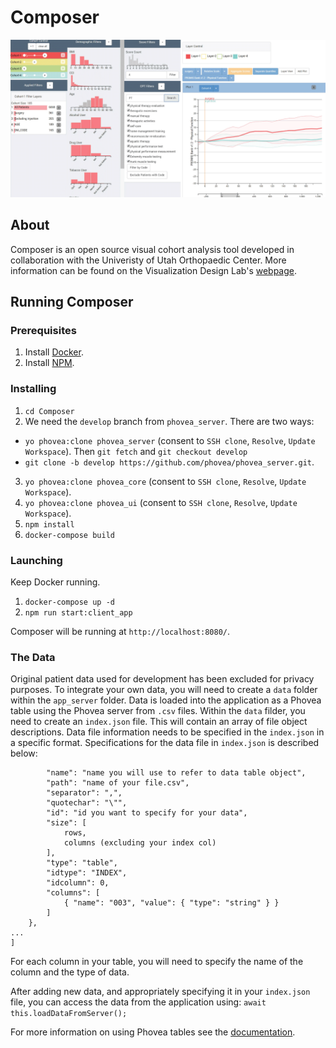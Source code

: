 # Composer
![Composer Interface](assets/2018_vahc_composer_teaser.png)

## About
Composer is an open source visual cohort analysis tool developed in collaboration with the Univeristy of Utah Orthopaedic Center. More information can be found on the Visualization Design Lab's [webpage](http://vdl.sci.utah.edu/publications/2018_vahc_composer/).

## Running Composer

### Prerequisites 

 1. Install [Docker](https://www.docker.com/).
 2. Install [NPM](https://www.npmjs.com/).

### Installing 

 1. `cd Composer`
 2. We need the `develop` branch from `phovea_server`. There are two ways:
   * `yo phovea:clone phovea_server` (consent to `SSH clone`, `Resolve`, `Update Workspace`). 
   Then `git fetch` and `git checkout develop`
   * `git clone -b develop https://github.com/phovea/phovea_server.git`.
 3. `yo phovea:clone phovea_core` (consent to `SSH clone`, `Resolve`, `Update Workspace`). 
 4. `yo phovea:clone phovea_ui` (consent to `SSH clone`, `Resolve`, `Update Workspace`). 
 5. `npm install`
 6. `docker-compose build`

### Launching

Keep Docker running.

1. `docker-compose up -d`
2. `npm run start:client_app`

Composer will be running at `http://localhost:8080/`.

### The Data
Original patient data used for development has been excluded for privacy purposes.
To integrate your own data, you will need to create a `data` folder within the `app_server` folder.
Data is loaded into the application as a Phovea table using the Phovea server from `.csv` files. 
Within the `data` filder, you need to create an `index.json` file. This will contain an array of file object descriptions. 
Data file information needs to be specified in the `index.json` in a specific format. 
Specifications for the data file in `index.json` is described below:
```[{
        "name": "name you will use to refer to data table object",
        "path": "name of your file.csv",
        "separator": ",",
        "quotechar": "\"",
        "id": "id you want to specify for your data",
        "size": [
            rows,
            columns (excluding your index col)
        ],
        "type": "table",
        "idtype": "INDEX",
        "idcolumn": 0,
        "columns": [
            { "name": "003", "value": { "type": "string" } }
        ]
    },
...
]
```
For each column in your table, you will need to specify the name of the column and the type of data.

After adding new data, and appropriately specifying it in your `index.json` file, you can access the data from the application using:
`await this.loadDataFromServer();`

For more information on using Phovea tables see the [documentation](https://github.com/Caleydo/phovea_demos/blob/master/src/UsingTable.ts).